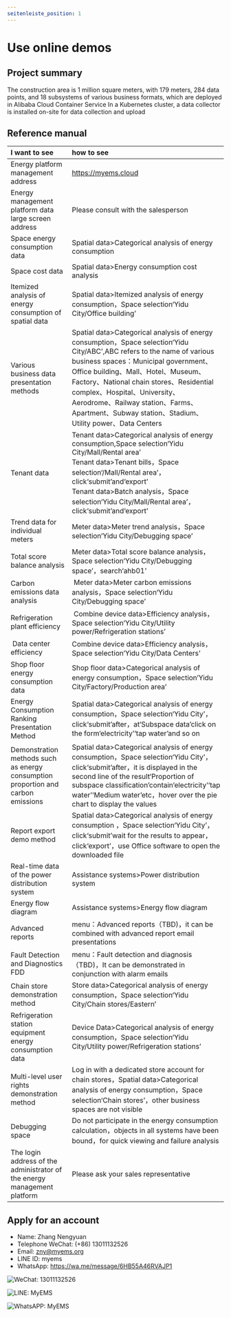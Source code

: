 ```yaml
---
seitenleiste_position: 1
---
```


# Use online demos

## Project summary

The construction area is 1 million square meters, with 179 meters, 284 data points, and 18 subsystems of various business formats, which are deployed in Alibaba Cloud Container Service
In a Kubernetes cluster, a data collector is installed on-site for data collection and upload

## Reference manual

| I want to see                             |how to see                         |
| :---                              |      :-----                 |
| Energy platform management address                 | https://myems.cloud         |
| Energy management platform data large screen address              | Please consult with the salesperson                 |
| Space energy consumption data                        | Spatial data>Categorical analysis of energy consumption           |
| Space cost data                     | Spatial data>Energy consumption cost analysis           |
| Itemized analysis of energy consumption of spatial data                 |  Spatial data>Itemized analysis of energy consumption，Space selection‘Yidu City/Office building’          |
| Various business data presentation methods                 | Spatial data>Categorical analysis of energy consumption，Space selection‘Yidu City/ABC’,ABC refers to the name of various business spaces：Municipal government、Office building、Mall、Hotel、Museum、Factory、National chain stores、Residential complex、Hospital、University、Aerodrome、Railway station、Farms、Apartment、Subway station、Stadium、Utility power、Data Centers           |
| Tenant data                          |  Tenant data>Categorical analysis of energy consumption,Space selection‘Yidu City/Mall/Rental area’<br/>Tenant data>Tenant bills，Space selection‘/Mall/Rental area’，click‘submit’and‘export’<br/>Tenant data>Batch analysis，Space selection‘Yidu City/Mall/Rental area’，click‘submit’and‘export’          |
| Trend data for individual meters                  | Meter data>Meter trend analysis，Space selection‘Yidu City/Debugging space’           |
| Total score balance analysis                     |  Meter data>Total score balance analysis，Space selection‘Yidu City/Debugging space’，search‘ahb01’          |
|  Carbon emissions data analysis                    |   Meter data>Meter carbon emissions analysis，Space selection‘Yidu City/Debugging space’          |
|  Refrigeration plant efficiency                        |   Combine device data>Efficiency analysis，Space selection‘Yidu City/Utility power/Refrigeration stations’          |
|   Data center efficiency                      | Combine device data>Efficiency analysis，Space selection‘Yidu City/Data Centers’           |
|  Shop floor energy consumption data                      | Shop floor data>Categorical analysis of energy consumption，Space selection‘Yidu City/Factory/Production area’           |
|  Energy Consumption Ranking Presentation Method                  | Spatial data>Categorical analysis of energy consumption，Space selection‘Yidu City’，click‘submit’after，at‘Subspace data’click on the form‘electricity’‘tap water’and so on            |
|  Demonstration methods such as energy consumption proportion and carbon emissions          | Spatial data>Categorical analysis of energy consumption，Space selection‘Yidu City’，click‘submit’after，it is displayed in the second line of the result‘Proportion of subspace classification’contain‘electricity’‘tap water’‘Medium water’etc，hover over the pie chart to display the values           |
|  Report export demo method                  |  Spatial data>Categorical analysis of energy consumption ，Space selection‘Yidu City’，click‘submit’wait for the results to appear，click‘export’，use Office software to open the downloaded file          |
| Real-time data of the power distribution system                  | Assistance systems>Power distribution system           |
| Energy flow diagram                          | Assistance systems>Energy flow diagram           |
| Advanced reports                        | menu：Advanced reports（TBD)，it can be combined with advanced report email presentations           |
| Fault Detection and Diagnostics FDD                 | menu：Fault detection and diagnosis（TBD)，It can be demonstrated in conjunction with alarm emails           |
| Chain store demonstration method                   |  Store data>Categorical analysis of energy consumption，Space selection‘Yidu City/Chain stores/Eastern’          |
| Refrigeration station equipment energy consumption data                 | Device Data>Categorical analysis of energy consumption，Space selection‘Yidu City/Utility power/Refrigeration stations’           |
|  Multi-level user rights demonstration method              | Log in with a dedicated store account for chain stores，Spatial data>Categorical analysis of energy consumption，Space selection‘Chain stores’，other business spaces are not visible           |
|  Debugging space                        | Do not participate in the energy consumption calculation，objects in all systems have been bound，for quick viewing and failure analysis           |
| The login address of the administrator of the energy management platform          | Please ask your sales representative           |


## Apply for an account

- Name: Zhang Nengyuan
- Telephone WeChat: (+86) 13011132526
- Email: zny@myems.org
- LINE ID: myems
- WhatsApp: https://wa.me/message/6HB55A46RVAJP1

![WeChat: 13011132526](/img/wechat_nengyuanzhang.png)

![LINE: MyEMS](/img/line_myems.jpg)

![WhatsAPP: MyEMS](/img/whatsapp_myems.png)
  
      
